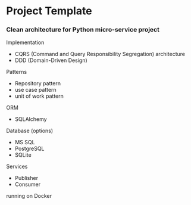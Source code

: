# Project Template
### Clean architecture for Python micro-service project

Implementation
* CQRS (Command and Query Responsibility Segregation) architecture
* DDD (Domain-Driven Design)

Patterns
* Repository pattern
* use case pattern
* unit of work pattern

ORM
* SQLAlchemy

Database (options)
* MS SQL
* PostgreSQL
* SQLite

Services
* Publisher
* Consumer

running on Docker
